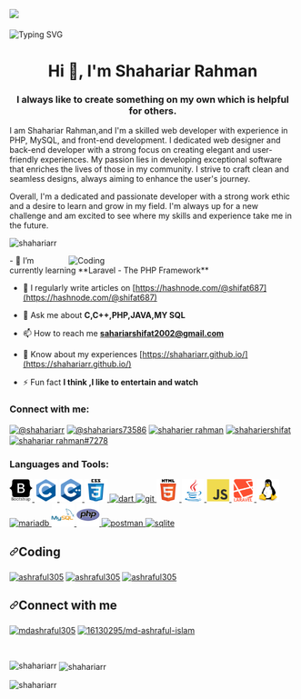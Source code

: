 <img src="https://user-images.githubusercontent.com/74038190/225813708-98b745f2-7d22-48cf-9150-083f1b00d6c9.gif"></br></br>
<img src="https://camo.githubusercontent.com/dd4b3f7a32284dddad1a725ef61e11529be4b249bd588cfbd945ca9cbd2fa637/68747470733a2f2f726561646d652d747970696e672d7376672e6865726f6b756170702e636f6d3f636f6c6f723d2532333030303030302673697a653d3430266c696e65733d41626f75742b6d653b" alt="Typing SVG" data-canonical-src="https://readme-typing-svg.herokuapp.com?color=%23000000&amp;size=40&amp;lines=About+me;" style="max-width: 100%;">

<h1 align="center">Hi 👋, I'm Shahariar Rahman</h1>
<h3 align="center">I always like to create something on my own which is helpful for others.</h3>
<p dir="auto">I am Shahariar Rahman,and I'm a skilled web developer with experience in PHP, MySQL, and front-end development. I dedicated web designer and back-end developer with a strong focus on creating elegant and user-friendly experiences. My passion lies in developing exceptional software that enriches the lives of those in my community. I strive to craft clean and seamless designs, always aiming to enhance the user's journey. </p>
<p dir="auto">Overall, I'm a dedicated and passionate developer with a strong work ethic and a desire to learn and grow in my field. I'm always up for a new challenge and am excited to see where my skills and experience take me in the future.</p>


<p align="left"> <img src="https://komarev.com/ghpvc/?username=shahariarr&label=Profile%20views&color=0e75b6&style=flat" alt="shahariarr" /> </p>
<img align="right" alt="Coding" width="400" src="https://user-images.githubusercontent.com/74038190/216644497-1951db19-8f3d-4e44-ac08-8e9d7e0d94a7.gif" alt="shahariarr" />
- 🌱 I’m currently learning **Laravel - The PHP Framework**

- 📝 I regularly write articles on [https://hashnode.com/@shifat687](https://hashnode.com/@shifat687)

- 💬 Ask me about **C,C++,PHP,JAVA,MY SQL**

- 📫 How to reach me **sahariarshifat2002@gmail.com**

- 📄 Know about my experiences [https://shahariarr.github.io/](https://shahariarr.github.io/)

- ⚡ Fun fact **I think ,I like to entertain and watch**



<h3 align="left">Connect with me:</h3>
<p align="left">
<a href="https://dev.to/@shahariarr" target="blank"><img align="center" src="https://raw.githubusercontent.com/rahuldkjain/github-profile-readme-generator/master/src/images/icons/Social/devto.svg" alt="@shahariarr" height="30" width="40" /></a>
<a href="https://twitter.com/@shahariars73586" target="blank"><img align="center" src="https://raw.githubusercontent.com/rahuldkjain/github-profile-readme-generator/master/src/images/icons/Social/twitter.svg" alt="@shahariars73586" height="30" width="40" /></a>
<a href="https://fb.com/shaharier rahman" target="blank"><img align="center" src="https://raw.githubusercontent.com/rahuldkjain/github-profile-readme-generator/master/src/images/icons/Social/facebook.svg" alt="shaharier rahman" height="30" width="40" /></a>
<a href="https://instagram.com/shahariershifat" target="blank"><img align="center" src="https://raw.githubusercontent.com/rahuldkjain/github-profile-readme-generator/master/src/images/icons/Social/instagram.svg" alt="shahariershifat" height="30" width="40" /></a>
<a href="https://discord.gg/shahariar rahman#7278" target="blank"><img align="center" src="https://raw.githubusercontent.com/rahuldkjain/github-profile-readme-generator/master/src/images/icons/Social/discord.svg" alt="shahariar rahman#7278" height="30" width="40" /></a>
</p>

<h3 align="left">Languages and Tools:</h3>
<p align="left"> <a href="https://getbootstrap.com" target="_blank" rel="noreferrer"> <img src="https://raw.githubusercontent.com/devicons/devicon/master/icons/bootstrap/bootstrap-plain-wordmark.svg" alt="bootstrap" width="40" height="40"/> </a> <a href="https://www.cprogramming.com/" target="_blank" rel="noreferrer"> <img src="https://raw.githubusercontent.com/devicons/devicon/master/icons/c/c-original.svg" alt="c" width="40" height="40"/> </a> <a href="https://www.w3schools.com/cpp/" target="_blank" rel="noreferrer"> <img src="https://raw.githubusercontent.com/devicons/devicon/master/icons/cplusplus/cplusplus-original.svg" alt="cplusplus" width="40" height="40"/> </a> <a href="https://www.w3schools.com/css/" target="_blank" rel="noreferrer"> <img src="https://raw.githubusercontent.com/devicons/devicon/master/icons/css3/css3-original-wordmark.svg" alt="css3" width="40" height="40"/> </a> <a href="https://dart.dev" target="_blank" rel="noreferrer"> <img src="https://www.vectorlogo.zone/logos/dartlang/dartlang-icon.svg" alt="dart" width="40" height="40"/> </a> <a href="https://git-scm.com/" target="_blank" rel="noreferrer"> <img src="https://www.vectorlogo.zone/logos/git-scm/git-scm-icon.svg" alt="git" width="40" height="40"/> </a> <a href="https://www.w3.org/html/" target="_blank" rel="noreferrer"> <img src="https://raw.githubusercontent.com/devicons/devicon/master/icons/html5/html5-original-wordmark.svg" alt="html5" width="40" height="40"/> </a> <a href="https://www.java.com" target="_blank" rel="noreferrer"> <img src="https://raw.githubusercontent.com/devicons/devicon/master/icons/java/java-original.svg" alt="java" width="40" height="40"/> </a> <a href="https://developer.mozilla.org/en-US/docs/Web/JavaScript" target="_blank" rel="noreferrer"> <img src="https://raw.githubusercontent.com/devicons/devicon/master/icons/javascript/javascript-original.svg" alt="javascript" width="40" height="40"/> </a> <a href="https://laravel.com/" target="_blank" rel="noreferrer"> <img src="https://raw.githubusercontent.com/devicons/devicon/master/icons/laravel/laravel-plain-wordmark.svg" alt="laravel" width="40" height="40"/> </a> <a href="https://www.linux.org/" target="_blank" rel="noreferrer"> <img src="https://raw.githubusercontent.com/devicons/devicon/master/icons/linux/linux-original.svg" alt="linux" width="40" height="40"/> </a> <a href="https://mariadb.org/" target="_blank" rel="noreferrer"> <img src="https://www.vectorlogo.zone/logos/mariadb/mariadb-icon.svg" alt="mariadb" width="40" height="40"/> </a> <a href="https://www.mysql.com/" target="_blank" rel="noreferrer"> <img src="https://raw.githubusercontent.com/devicons/devicon/master/icons/mysql/mysql-original-wordmark.svg" alt="mysql" width="40" height="40"/> </a> <a href="https://www.php.net" target="_blank" rel="noreferrer"> <img src="https://raw.githubusercontent.com/devicons/devicon/master/icons/php/php-original.svg" alt="php" width="40" height="40"/> </a> <a href="https://postman.com" target="_blank" rel="noreferrer"> <img src="https://www.vectorlogo.zone/logos/getpostman/getpostman-icon.svg" alt="postman" width="40" height="40"/> </a> <a href="https://www.sqlite.org/" target="_blank" rel="noreferrer"> <img src="https://www.vectorlogo.zone/logos/sqlite/sqlite-icon.svg" alt="sqlite" width="40" height="40"/> </a> 
<h2 dir="auto"><a id="user-content-coding" class="anchor" aria-hidden="true" tabindex="-1" href="#coding"><svg class="octicon octicon-link" viewBox="0 0 16 16" version="1.1" width="16" height="16" aria-hidden="true"><path d="m7.775 3.275 1.25-1.25a3.5 3.5 0 1 1 4.95 4.95l-2.5 2.5a3.5 3.5 0 0 1-4.95 0 .751.751 0 0 1 .018-1.042.751.751 0 0 1 1.042-.018 1.998 1.998 0 0 0 2.83 0l2.5-2.5a2.002 2.002 0 0 0-2.83-2.83l-1.25 1.25a.751.751 0 0 1-1.042-.018.751.751 0 0 1-.018-1.042Zm-4.69 9.64a1.998 1.998 0 0 0 2.83 0l1.25-1.25a.751.751 0 0 1 1.042.018.751.751 0 0 1 .018 1.042l-1.25 1.25a3.5 3.5 0 1 1-4.95-4.95l2.5-2.5a3.5 3.5 0 0 1 4.95 0 .751.751 0 0 1-.018 1.042.751.751 0 0 1-1.042.018 1.998 1.998 0 0 0-2.83 0l-2.5 2.5a1.998 1.998 0 0 0 0 2.83Z"></path></svg></a>Coding</h2>
<p align="left" dir="auto">
<a href="https://www.codechef.com/users/ashraful305" rel="nofollow"><img align="middle" src="https://camo.githubusercontent.com/e544e6704f63288e064ccd306bfbe8f50674a42ab5e8c9e72b1cfc7ac8c5cda0/68747470733a2f2f63646e2e6a7364656c6976722e6e65742f6e706d2f73696d706c652d69636f6e7340332e312e302f69636f6e732f636f6465636865662e737667" alt="ashraful305" height="30" width="40" data-canonical-src="https://cdn.jsdelivr.net/npm/simple-icons@3.1.0/icons/codechef.svg" style="max-width: 100%;"></a>
<a href="https://www.hackerrank.com/ashraful305" rel="nofollow"><img align="middle" src="https://raw.githubusercontent.com/rahuldkjain/github-profile-readme-generator/master/src/images/icons/Social/hackerrank.svg" alt="ashraful305" height="30" width="40" style="max-width: 100%;"></a>
<a href="https://codeforces.com/profile/ashraful305" rel="nofollow"><img align="middle" src="https://raw.githubusercontent.com/rahuldkjain/github-profile-readme-generator/master/src/images/icons/Social/codeforces.svg" alt="ashraful305" height="30" width="40" style="max-width: 100%;"></a>
</p>

<h2 dir="auto"><a id="user-content-connect-with-me" class="anchor" aria-hidden="true" tabindex="-1" href="#connect-with-me"><svg class="octicon octicon-link" viewBox="0 0 16 16" version="1.1" width="16" height="16" aria-hidden="true"><path d="m7.775 3.275 1.25-1.25a3.5 3.5 0 1 1 4.95 4.95l-2.5 2.5a3.5 3.5 0 0 1-4.95 0 .751.751 0 0 1 .018-1.042.751.751 0 0 1 1.042-.018 1.998 1.998 0 0 0 2.83 0l2.5-2.5a2.002 2.002 0 0 0-2.83-2.83l-1.25 1.25a.751.751 0 0 1-1.042-.018.751.751 0 0 1-.018-1.042Zm-4.69 9.64a1.998 1.998 0 0 0 2.83 0l1.25-1.25a.751.751 0 0 1 1.042.018.751.751 0 0 1 .018 1.042l-1.25 1.25a3.5 3.5 0 1 1-4.95-4.95l2.5-2.5a3.5 3.5 0 0 1 4.95 0 .751.751 0 0 1-.018 1.042.751.751 0 0 1-1.042.018 1.998 1.998 0 0 0-2.83 0l-2.5 2.5a1.998 1.998 0 0 0 0 2.83Z"></path></svg></a>Connect with me</h2>
<p align="left" dir="auto">
<a href="https://linkedin.com/in/mdashraful305" rel="nofollow"><img align="middle" src="https://raw.githubusercontent.com/rahuldkjain/github-profile-readme-generator/master/src/images/icons/Social/linked-in-alt.svg" alt="mdashraful305" height="30" width="40" style="max-width: 100%;"></a>
<a href="https://stackoverflow.com/users/16130295/md-ashraful-islam" rel="nofollow"><img align="middle" src="https://raw.githubusercontent.com/rahuldkjain/github-profile-readme-generator/master/src/images/icons/Social/stack-overflow.svg" alt="16130295/md-ashraful-islam" height="30" width="40" style="max-width: 100%;"></a>
</p> <br>


<p><img align="left" src="https://github-readme-stats.vercel.app/api/top-langs?username=shahariarr&show_icons=true&locale=en&layout=compact" alt="shahariarr" /></p>

<p>&nbsp;<img align="center" src="https://github-readme-stats.vercel.app/api?username=shahariarr&show_icons=true&locale=en" alt="shahariarr" /></p>

<p><img align="center" src="https://github-readme-streak-stats.herokuapp.com/?user=shahariarr&" alt="shahariarr" /></p>


